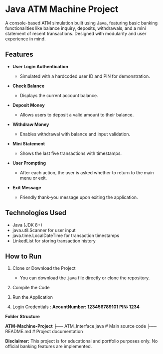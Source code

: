 # Java ATM Machine Project

A console-based ATM simulation built using Java, featuring basic banking functionalities like balance inquiry, deposits, withdrawals, and a mini statement of recent transactions. Designed with modularity and 
user experience in mind.

## Features

- **User Login Authentication**
  - Simulated with a hardcoded user ID and PIN for demonstration.
  
- **Check Balance**
  - Displays the current account balance.

- **Deposit Money**
  - Allows users to deposit a valid amount to their balance.
  
- **Withdraw Money**
  - Enables withdrawal with balance and input validation.

- **Mini Statement**
  - Shows the last five transactions with timestamps.

- **User Prompting**
  - After each action, the user is asked whether to return to the main menu or exit.
  
- **Exit Message**
  - Friendly thank-you message upon exiting the application.

## Technologies Used

- Java (JDK 8+)
- java.util.Scanner for user input
- java.time.LocalDateTime for transaction timestamps
- LinkedList for storing transaction history

## How to Run

1. Clone or Download the Project
   - You can download the .java file directly or clone the repository.

2. Compile the Code

3. Run the Application

4. Login Credentials :
**AcountNumber: 123456789101
PIN: 1234**

**Folder Structure**

**ATM-Machine-Project**
   ├── ATM_Interface.java         # Main source code
   ├── README.md        # Project documentation

**Disclaimer:** This project is for educational and portfolio purposes only. No official banking features are implemented.
